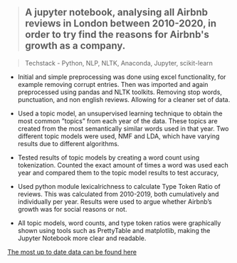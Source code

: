 > ## A jupyter notebook, analysing all Airbnb reviews in London between 2010-2020, in order to try find the reasons for Airbnb's growth as a company.

> Techstack - Python, NLP, NLTK, Anaconda, Jupyter, scikit-learn

- Initial and simple preprocessing was done using excel functionality, for example removing corrupt entries. Then was imported and again preprocessed using pandas and NLTK toolkits.  Removing stop words, punctuation, and non
english reviews. Allowing for a cleaner set of data.

- Used a topic model, an unsupervised learning technique to obtain the most common ”topics” from each
year of the data. These topics are created from the most semantically similar words used in that year. Two
different topic models were used, NMF and LDA, which have varying results due to different algorithms.

- Tested results of topic models by creating a word count using tokenization. Counted the exact amount of times a
word was used each year and compared them to the topic model results to test accuracy,

- Used python module lexicalrichness to calculate Type Token Ratio of reviews. This was calculated from 2010-2019,
both cumulatively and individually per year. Results were used to argue whether Airbnb’s growth was for social
reasons or not.

- All topic models, word counts, and type token ratios were graphically shown using tools such as PrettyTable and
matplotlib, making the Jupyter Notebook more clear and readable.

[The most up to date data can be found here](http://insideairbnb.com/get-the-data/)
